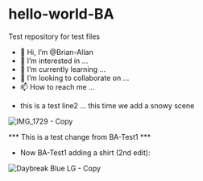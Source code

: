 # hello-world-BA
Test repository for test files

- 👋 Hi, I’m @Brian-Allan
- 👀 I’m interested in ...
- 🌱 I’m currently learning ...
- 💞️ I’m looking to collaborate on ...
- 📫 How to reach me ...

* this is a test line2 ... this time we add a snowy scene

![IMG_1729 - Copy](https://user-images.githubusercontent.com/89317042/130333629-687f1789-22aa-4314-a23c-c59542f51a62.jpg)



*** This is a test change from BA-Test1 ***

* Now BA-Test1 adding a shirt (2nd edit):

![Daybreak Blue LG - Copy](https://user-images.githubusercontent.com/89318670/130334320-2b38045c-9487-44d7-958b-3c73f1b2d510.png)

